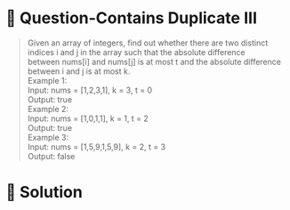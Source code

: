 # :japanese_goblin: Question-Contains Duplicate III

> Given an array of integers, find out whether there are two distinct indices i and j in the array such that the absolute difference  
> between nums[i] and nums[j] is at most t and the absolute difference between i and j is at most k.  
> Example 1:  
> Input: nums = [1,2,3,1], k = 3, t = 0  
> Output: true  
> Example 2:  
> Input: nums = [1,0,1,1], k = 1, t = 2  
> Output: true    
> Example 3:  
> Input: nums = [1,5,9,1,5,9], k = 2, t = 3  
> Output: false  

# :bento: Solution

```

```

